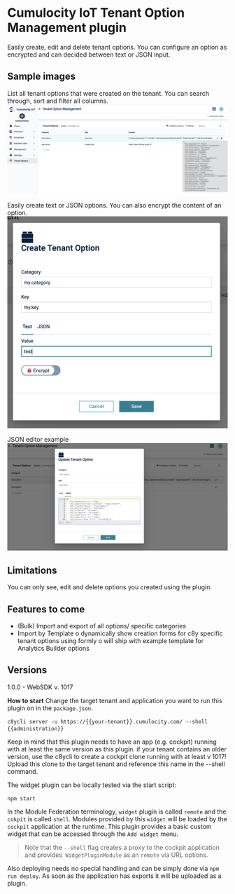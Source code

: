 # Cumulocity IoT Tenant Option Management plugin

Easily create, edit and delete tenant options. You can configure an option as encrypted and can decided between text or JSON input.

## Sample images

List all tenant options that were created on the tenant. You can search through, sort and filter all columns.
![alt Tenant options grid example](/docs/overview.png)

Easily create text or JSON options. You can also encrypt the content of an option.
![alt Create tenant option example](/docs/create-option.png)

JSON editor example
![alt Update of a tenant option with JSOn value example](/docs/update-json-option.png)

## Limitations

You can only see, edit and delete options you created using the plugin.

## Features to come

-	(Bulk) Import and export of all options/ specific categories
-	Import by Template
o	dynamically show creation forms for c8y specific tenant options using formly
o	will ship with example template for Analytics Builder options

## Versions
1.0.0 - WebSDK v. 1017

**How to start**
Change the target tenant and application you want to run this plugin on in the `package.json`.

```
c8ycli server -u https://{{your-tenant}}.cumulocity.com/ --shell {{administration}}
```
Keep in mind that this plugin needs to have an app (e.g. cockpit) running with at least the same version as this plugin. if your tenant contains an older version, use the c8ycli to create a cockpit clone running with at least v 1017! Upload this clone to the target tenant and reference this name in the --shell command.

The widget plugin can be locally tested via the start script:

```
npm start
```

In the Module Federation terminology, `widget` plugin is called `remote` and the `cokpit` is called `shell`. Modules provided by this `widget` will be loaded by the `cockpit` application at the runtime. This plugin provides a basic custom widget that can be accessed through the `Add widget` menu.

> Note that the `--shell` flag creates a proxy to the cockpit application and provides` WidgetPluginModule` as an `remote` via URL options.

Also deploying needs no special handling and can be simply done via `npm run deploy`. As soon as the application has exports it will be uploaded as a plugin.
